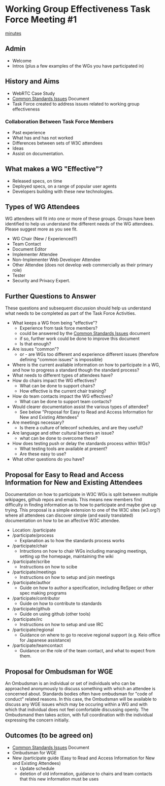 # Working Group Effectiveness Task Force Meeting #1

[minutes](https://www.w3.org/2017/09/05-wge-minutes.html)

## Admin
* Welcome
* Intros (plus a few examples of the WGs you have participated in)

## History and Aims
* WebRTC Case Study
* [Common Standards Issues](https://github.com/w3c/wg-effectiveness/blob/master/CSI.md) Document
* Task Force created to address issues related to working group effectiveness

### Collaboration Between Task Force Members
* Past experience
* What has and has not worked
* Differences between sets of W3C attendees 
* Ideas
* Assist on documentation.

## What makes a WG "Effective"?
* Released specs, on time
* Deployed specs, on a range of popular user agents
* Developers building with these new technologies.

## Types of WG Attendees
WG attendees will fit into one or more of these groups. Groups have been identified to help us understand the different needs of the WG attendees. Please suggest more as you see fit.

* WG Chair (New / Experienced?)
* Team Contact
* Document Editor
* Implementer Attendee
* Non-Implementer Web Developer Attendee
* Other Attendee (does not develop web commercially as their primary role)
* Tester
* Security and Privacy Expert.

## Further Questions to Answer
These questions and subsequent discussion should help us understand what needs to be completed as part of the Task Force Activities. 

* What keeps a WG from being "effective"?
  * Experience from task force members?
  * could be answered by the [Common Standards Issues](https://github.com/w3c/wg-effectiveness/blob/master/CSI.md) document
  * if so, further work could be done to improve this document
  * Is that enough?
* Are issues "common"?
  * or - are WGs too different and experience different issues (therefore defining "common issues" is impossible)
* Where is the current available information on how to participate in a WG, and how to progress a standard though the standard process?
* What needs to different types of attendees have?
* How do chairs impact the WG effectives?
  * What can be done to support chairs?
  * How effective is the current chair training?
* How do team contacts impact the WG effectives?
  * What can be done to support team contacts?
* Would clearer documentation assist the various types of attendee?
  * See below "Proposal for Easy to Read and Access Information for New and Existing Attendees"
* Are meetings necessary?
  * Is there a culture of teleconf schedules, and are they useful?
* Are language and other cultural barriers an issue?
  * what can be done to overcome these?
* How does testing push or delay the standards process within WGs?
  * What testing tools are available at present?
  * Are these easy to use?
* What other questions do you have?

## Proposal for Easy to Read and Access Information for New and Existing Attendees
Documentation on how to participate in W3C WGs is split between multiple wikipages, github repos and emails. This means new members find difficulty in finding information as to how to participate and maybe give up trying. This proposal is a simple extension to one of the W3C sites (w3.org?) where all attendees can discover simple (and easily translated) documentation on how to be an affective W3C attendee.

* Location: /participate
* /participate/process
  * Explanation as to how the standards process works
* /participate/chair
  * Intructions on how to chair WGs including managing meetings, setting up the homepage, maintaining the wiki
* /participate/scribe
  * Instructions on how to scibe
* /participate/meetings
  * Instructions on how to setup and join meetings
* /participate/author
  * Guide on how to author a specification, including ReSpec or other spec making programs
* /participate/contributor
  * Guide on how to contribute to standards
* /participate/github
  * Guide on using github (other tools)
* /participate/irc
  * Instructions on how to setup and use IRC
* /participate/regional
  * Guidance on where to go to receive regional support (e.g. Keio office for Japanese assistance)
* /participate/teamcontact
  * Guidance on the role of the team contact, and what to expect from them.

## Proposal for Ombudsman for WGE
An Ombudsman is an individual or set of individuals who can be approached anonymously to discuss something with which an attendee is concerned about. Standards bodies often have ombudsman for "code of conduct" related reasons. In this case, the Ombudsman will be available to discuss any WGE issues which may be occuring within a WG and with which that individual does not feel comfortable discussing openly. The Ombudsmand then takes action, with full coordination with the individual expressing the concern initially. 

## Outcomes (to be agreed on)
* [Common Standards Issues](https://github.com/w3c/wg-effectiveness/blob/master/CSI.md) Document
* Ombudsman for WGE
* New /participate guide (Easy to Read and Access Information for New and Existing Attendees)
  * Update schedule 
  * deletion of old information, guidance to chairs and team contacts that this new information must be uses






